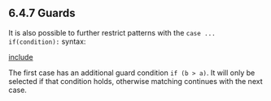 ## 6.4.7 Guards

It is also possible to further restrict patterns with the `case ... if(condition):` syntax:

[include](assets/PatternMatching.hx)

The first case has an additional guard condition `if (b > a)`. It will only be selected if that condition holds, otherwise matching continues with the next case.
